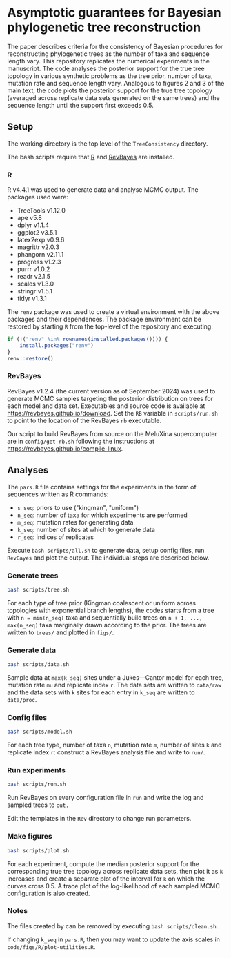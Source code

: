 # Asymptotic guarantees for Bayesian phylogenetic tree reconstruction
The paper describes criteria for the consistency of Bayesian procedures for reconstructing phylogenetic trees as the number of taxa and sequence length vary. This repository replicates the numerical experiments in the manuscript. The code analyses the posterior support for the true tree topology in various synthetic problems as the tree prior, number of taxa, mutation rate and sequence length vary. Analogous to figures 2 and 3 of the main text, the code plots the posterior support for the true tree topology (averaged across replicate data sets generated on the same trees) and the sequence length until the support first exceeds 0.5.

## Setup
The working directory is the top level of the `TreeConsistency` directory.

The bash scripts require that [R](https://www.r-project.org/) and [RevBayes](https://revbayes.github.io) are installed.

### R
R v4.4.1 was used to generate data and analyse MCMC output. The packages used were:
- TreeTools v1.12.0
- ape v5.8
- dplyr v1.1.4
- ggplot2 v3.5.1
- latex2exp v0.9.6
- magrittr v2.0.3
- phangorn v2.11.1
- progress v1.2.3
- purrr v1.0.2
- readr v2.1.5
- scales v1.3.0
- stringr v1.5.1
- tidyr v1.3.1

The `renv` package was used to create a virtual environment with the above packages and their dependences. The package environment can be restored by starting `R` from the top-level of the repository and executing:
```R
if (!("renv" %in% rownames(installed.packages()))) {
    install.packages("renv")
}
renv::restore()
```

### RevBayes
RevBayes v1.2.4 (the current version as of September 2024) was used to generate MCMC samples targeting the posterior distribution on trees for each model and data set. Executables and source code is available at https://revbayes.github.io/download. Set the `RB` variable in `scripts/run.sh` to point to the location of the RevBayes `rb` executable.

Our script to build RevBayes from source on the MeluXina supercomputer are in `config/get-rb.sh` following the instructions at https://revbayes.github.io/compile-linux.

## Analyses
The `pars.R` file contains settings for the experiments in the form of sequences written as R commands:
* `s_seq`: priors to use ("kingman", "uniform")
* `n_seq`: number of taxa for which experiments are performed
* `m_seq`: mutation rates for generating data
* `k_seq`: number of sites at which to generate data
* `r_seq`: indices of replicates

Execute `bash scripts/all.sh` to generate data, setup config files, run `RevBayes` and plot the output.
The individual steps are described below.

### Generate trees
```bash
bash scripts/tree.sh
```

For each type of tree prior (Kingman coalescent or uniform across topologies with exponential branch lengths), the codes starts from a tree with `n = min(n_seq)` taxa and sequentially build trees on `n + 1, ..., max(n_seq)` taxa marginally drawn according to the prior. The trees are written to `trees/` and plotted in `figs/`.

### Generate data
```bash
bash scripts/data.sh
```

Sample data at `max(k_seq)` sites under a Jukes—Cantor model for each tree, mutation rate `mu` and replicate index `r`. The data sets are written to `data/raw` and the data sets with `k` sites for each entry in `k_seq` are written to `data/proc`.

### Config files
```bash
bash scripts/model.sh
```
For each tree type, number of taxa `n`, mutation rate `m`, number of sites `k` and replicate index `r`: construct a RevBayes analysis file and write to `run/`.

### Run experiments
```bash
bash scripts/run.sh
```
Run RevBayes on every configuration file in `run` and write the log and sampled trees to `out.`

Edit the templates in the `Rev` directory to change run parameters.

### Make figures
```bash
bash scripts/plot.sh
```
For each experiment, compute the median posterior support for the corresponding true tree topology across replicate data sets, then plot it as `k` increases and create a separate plot of the interval for `k` on which the curves cross 0.5.
A trace plot of the log-likelihood of each sampled MCMC configuration is also created.

### Notes
The files created by can be removed by executing `bash scripts/clean.sh`.

If changing `k_seq` in `pars.R`, then you may want to update the axis scales in `code/figs/R/plot-utilities.R`.
